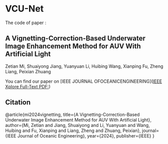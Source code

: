 # VCU-Net
The code of paper :

##  A Vignetting-Correction-Based Underwater Image Enhancement Method for AUV With Artificial Light

Zetian Mi, Shuaiyong Jiang, Yuanyuan Li, Huibing Wang, Xianping Fu, Zheng Liang, Peixian Zhuang

You can find our paper on [IEEE JOURNAL OFOCEANICENGINEERING]([IEEE Xplore Full-Text PDF:](https://ieeexplore.ieee.org/stamp/stamp.jsp?tp=&arnumber=10742608))
## Citation
@article{mi2024vignetting,
  title={A Vignetting-Correction-Based Underwater Image Enhancement Method for AUV With Artificial Light},
  author={Mi, Zetian and Jiang, Shuaiyong and Li, Yuanyuan and Wang, Huibing and Fu, Xianping and Liang, Zheng and Zhuang, Peixian},
  journal={IEEE Journal of Oceanic Engineering},
  year={2024},
  publisher={IEEE}
}
